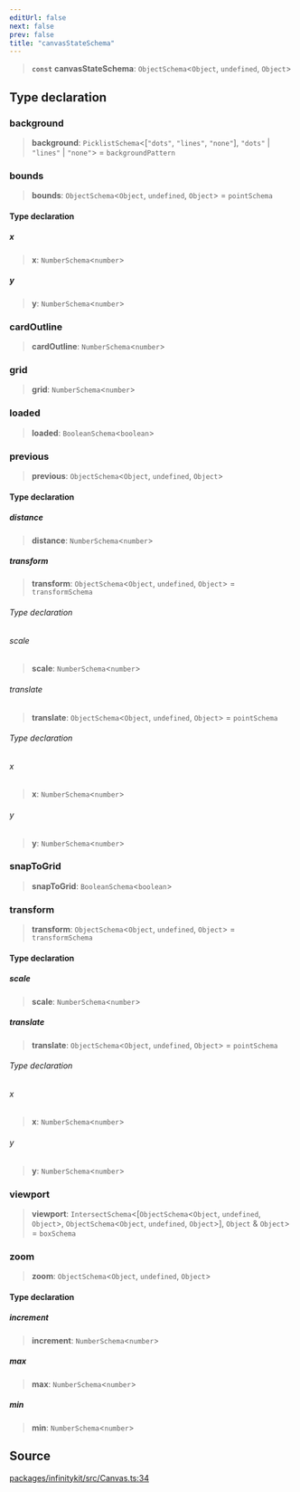 ```yaml
---
editUrl: false
next: false
prev: false
title: "canvasStateSchema"
---
```


> **`const`** **canvasStateSchema**: `ObjectSchema`\<`Object`, `undefined`, `Object`\>

## Type declaration

### background

> **background**: `PicklistSchema`\<[`"dots"`, `"lines"`, `"none"`], `"dots"` \| `"lines"` \| `"none"`\> = `backgroundPattern`

### bounds

> **bounds**: `ObjectSchema`\<`Object`, `undefined`, `Object`\> = `pointSchema`

#### Type declaration

##### x

> **x**: `NumberSchema`\<`number`\>

##### y

> **y**: `NumberSchema`\<`number`\>

### cardOutline

> **cardOutline**: `NumberSchema`\<`number`\>

### grid

> **grid**: `NumberSchema`\<`number`\>

### loaded

> **loaded**: `BooleanSchema`\<`boolean`\>

### previous

> **previous**: `ObjectSchema`\<`Object`, `undefined`, `Object`\>

#### Type declaration

##### distance

> **distance**: `NumberSchema`\<`number`\>

##### transform

> **transform**: `ObjectSchema`\<`Object`, `undefined`, `Object`\> = `transformSchema`

###### Type declaration

###### scale

> **scale**: `NumberSchema`\<`number`\>

###### translate

> **translate**: `ObjectSchema`\<`Object`, `undefined`, `Object`\> = `pointSchema`

###### Type declaration

###### x

> **x**: `NumberSchema`\<`number`\>

###### y

> **y**: `NumberSchema`\<`number`\>

### snapToGrid

> **snapToGrid**: `BooleanSchema`\<`boolean`\>

### transform

> **transform**: `ObjectSchema`\<`Object`, `undefined`, `Object`\> = `transformSchema`

#### Type declaration

##### scale

> **scale**: `NumberSchema`\<`number`\>

##### translate

> **translate**: `ObjectSchema`\<`Object`, `undefined`, `Object`\> = `pointSchema`

###### Type declaration

###### x

> **x**: `NumberSchema`\<`number`\>

###### y

> **y**: `NumberSchema`\<`number`\>

### viewport

> **viewport**: `IntersectSchema`\<[`ObjectSchema`\<`Object`, `undefined`, `Object`\>, `ObjectSchema`\<`Object`, `undefined`, `Object`\>], `Object` & `Object`\> = `boxSchema`

### zoom

> **zoom**: `ObjectSchema`\<`Object`, `undefined`, `Object`\>

#### Type declaration

##### increment

> **increment**: `NumberSchema`\<`number`\>

##### max

> **max**: `NumberSchema`\<`number`\>

##### min

> **min**: `NumberSchema`\<`number`\>

## Source

[packages/infinitykit/src/Canvas.ts:34](https://github.com/nodenogg-in/alpha-p2p/blob/d78065f/packages/infinitykit/src/Canvas.ts#L34)
